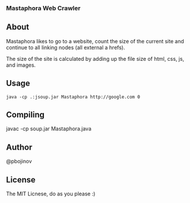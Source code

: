### Mastaphora Web Crawler

## About
Mastaphora likes to go to a website, count the size of the current site and continue to all linking nodes (all external a hrefs).

The size of the site is calculated by adding up the file size of html, css, js, and images.

## Usage
	java -cp .:jsoup.jar Mastaphora http://google.com 0

## Compiling

javac -cp soup.jar Mastaphora.java


## Author

@pbojinov

## License

The MIT Licnese, do as you please :) 
